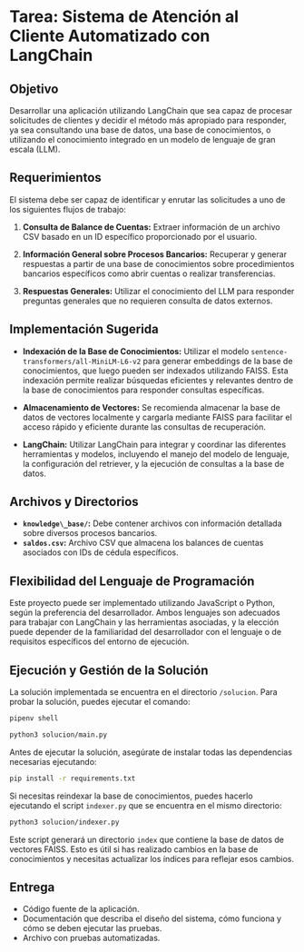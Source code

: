 # Tarea: Sistema de Atención al Cliente Automatizado con LangChain

## Objetivo

Desarrollar una aplicación utilizando LangChain que sea capaz de procesar solicitudes de clientes y decidir el método más apropiado para responder, ya sea consultando una base de datos, una base de conocimientos, o utilizando el conocimiento integrado en un modelo de lenguaje de gran escala (LLM).

## Requerimientos

El sistema debe ser capaz de identificar y enrutar las solicitudes a uno de los siguientes flujos de trabajo:

1. **Consulta de Balance de Cuentas:** Extraer información de un archivo CSV basado en un ID específico proporcionado por el usuario.
   
2. **Información General sobre Procesos Bancarios:** Recuperar y generar respuestas a partir de una base de conocimientos sobre procedimientos bancarios específicos como abrir cuentas o realizar transferencias.

3. **Respuestas Generales:** Utilizar el conocimiento del LLM para responder preguntas generales que no requieren consulta de datos externos.

## Implementación Sugerida

- **Indexación de la Base de Conocimientos:** Utilizar el modelo `sentence-transformers/all-MiniLM-L6-v2` para generar embeddings de la base de conocimientos, que luego pueden ser indexados utilizando FAISS. Esta indexación permite realizar búsquedas eficientes y relevantes dentro de la base de conocimientos para responder consultas específicas.

- **Almacenamiento de Vectores:** Se recomienda almacenar la base de datos de vectores localmente y cargarla mediante FAISS para facilitar el acceso rápido y eficiente durante las consultas de recuperación.

- **LangChain:** Utilizar LangChain para integrar y coordinar las diferentes herramientas y modelos, incluyendo el manejo del modelo de lenguaje, la configuración del retriever, y la ejecución de consultas a la base de datos.

## Archivos y Directorios

- **`knowledge\_base/`:** Debe contener archivos con información detallada sobre diversos procesos bancarios.
- **`saldos.csv`:** Archivo CSV que almacena los balances de cuentas asociados con IDs de cédula específicos.


## Flexibilidad del Lenguaje de Programación

Este proyecto puede ser implementado utilizando JavaScript o Python, según la preferencia del desarrollador. Ambos lenguajes son adecuados para trabajar con LangChain y las herramientas asociadas, y la elección puede depender de la familiaridad del desarrollador con el lenguaje o de requisitos específicos del entorno de ejecución.

## Ejecución y Gestión de la Solución

La solución implementada se encuentra en el directorio `/solucion`. Para probar la solución, puedes ejecutar el comando:

```bash
pipenv shell

python3 solucion/main.py
```

Antes de ejecutar la solución, asegúrate de instalar todas las dependencias necesarias ejecutando:

```bash
pip install -r requirements.txt
```

Si necesitas reindexar la base de conocimientos, puedes hacerlo ejecutando el script `indexer.py` que se encuentra en el mismo directorio:

```bash
python3 solucion/indexer.py
```

Este script generará un directorio `index` que contiene la base de datos de vectores FAISS. Esto es útil si has realizado cambios en la base de conocimientos y necesitas actualizar los índices para reflejar esos cambios.

## Entrega

- Código fuente de la aplicación.
- Documentación que describa el diseño del sistema, cómo funciona y cómo se deben ejecutar las pruebas.
- Archivo con pruebas automatizadas.
